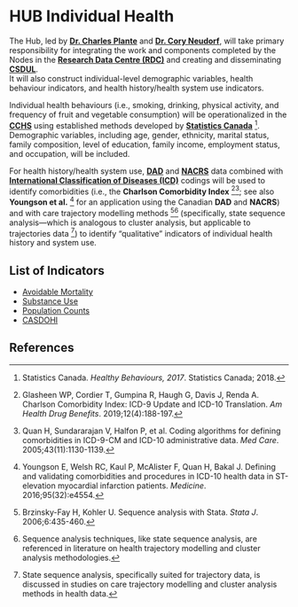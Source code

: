 # HUB Individual Health

The Hub, led by [**Dr. Charles Plante**](https://www.charlesplante.net/) and [**Dr. Cory Neudorf**](https://medicine.usask.ca/news/2021/dr-cory-neudorf-a-public-health-perspective.php), will take primary responsibility for integrating the work and components completed by the Nodes in the [**Research Data Centre (RDC)**](https://www.statcan.gc.ca/en/microdata/data-centres) and creating and disseminating [**CSDUL**](https://github.com/csdul/pre_beta_csdul_introduction).  
It will also construct individual-level demographic variables, health behaviour indicators, and health history/health system use indicators.

Individual health behaviours (i.e., smoking, drinking, physical activity, and frequency of fruit and vegetable consumption) will be operationalized in the [**CCHS**](https://www150.statcan.gc.ca/n1/daily-quotidien/220419/dq220419d-eng.htm) using established methods developed by [**Statistics Canada**](https://www.statcan.gc.ca/en/start) [^1]. Demographic variables, including age, gender, ethnicity, marital status, family composition, level of education, family income, employment status, and occupation, will be included.

For health history/health system use, [**DAD**](https://www.statcan.gc.ca/en/microdata/data-centres/data/cencchs-dad) and [**NACRS**](https://www.statcan.gc.ca/en/microdata/data-centres/data/dad-nacrs-omhrs-cvsdd) data combined with [**International Classification of Diseases (ICD)**](https://www.who.int/standards/classifications/classification-of-diseases) codings will be used to identify comorbidities (i.e., the **Charlson Comorbidity Index** [^2][^3]; see also **Youngson et al.** [^4] for an application using the Canadian **DAD** and **NACRS**) and with care trajectory modelling methods [^5][^6] (specifically, state sequence analysis—which is analogous to cluster analysis, but applicable to trajectories data [^7]) to identify “qualitative” indicators of individual health history and system use.

## List of Indicators

- [Avoidable Mortality](https://github.com/csdul/pre_beta_hub_individual/tree/main/avoidable_mortality)
- [Substance Use](https://github.com/csdul/pre_beta_hub_individual/tree/main/substance_use)
- [Population Counts](https://github.com/csdul/pre_beta_hub_individual/tree/main/population_counts)
- [CASDOHI](https://github.com/csdul/hub_individual_health/tree/main/casdohi)

## References

[^1]: Statistics Canada. *Healthy Behaviours, 2017*. Statistics Canada; 2018.
[^2]: Glasheen WP, Cordier T, Gumpina R, Haugh G, Davis J, Renda A. Charlson Comorbidity Index: ICD-9 Update and ICD-10 Translation. *Am Health Drug Benefits*. 2019;12(4):188-197.
[^3]: Quan H, Sundararajan V, Halfon P, et al. Coding algorithms for defining comorbidities in ICD-9-CM and ICD-10 administrative data. *Med Care*. 2005;43(11):1130-1139.
[^4]: Youngson E, Welsh RC, Kaul P, McAlister F, Quan H, Bakal J. Defining and validating comorbidities and procedures in ICD-10 health data in ST-elevation myocardial infarction patients. *Medicine*. 2016;95(32):e4554.
[^5]: Brzinsky-Fay H, Kohler U. Sequence analysis with Stata. *Stata J*. 2006;6:435-460.
[^6]: Sequence analysis techniques, like state sequence analysis, are referenced in literature on health trajectory modelling and cluster analysis methodologies.
[^7]: State sequence analysis, specifically suited for trajectory data, is discussed in studies on care trajectory modelling and cluster analysis methods in health data.


